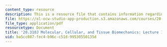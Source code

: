```yaml
---
content_type: resource
description: This is a resource file that contains information regarding lecture 1.
file: https://ol-ocw-studio-app-production.s3.amazonaws.com/courses/20-310j-molecular-cellular-and-tissue-biomechanics-spring-2015/ba5cc087fec4b96cc51d99530550135d_MIT20_310JS15_Lecture1.pdf
file_type: application/pdf
resourcetype: Document
title: '20.310J Molecular, Cellular, and Tissue Biomechanics: Lecture 1'
uid: ba5cc087-fec4-b96c-c51d-99530550135d
---
```

